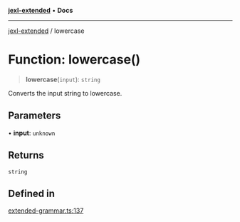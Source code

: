 [**jexl-extended**](../README.md) • **Docs**

***

[jexl-extended](../globals.md) / lowercase

# Function: lowercase()

> **lowercase**(`input`): `string`

Converts the input string to lowercase.

## Parameters

• **input**: `unknown`

## Returns

`string`

## Defined in

[extended-grammar.ts:137](https://github.com/nikoraes/jexl-extended/blob/06a031f168fa218082d7ed9df57973f42e70c755/src/extended-grammar.ts#L137)
